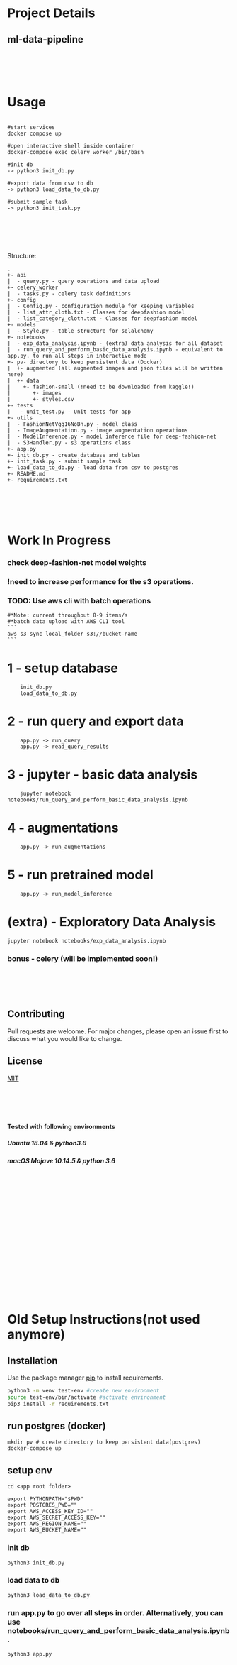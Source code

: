 # Project Details
## ml-data-pipeline


# &nbsp;

# Usage

```

#start services
docker compose up

#open interactive shell inside container
docker-compose exec celery_worker /bin/bash

#init db
-> python3 init_db.py

#export data from csv to db
-> python3 load_data_to_db.py

#submit sample task
-> python3 init_task.py

```

# &nbsp;

Structure:
```
.
+- api
|  - query.py - query operations and data upload
+- celery_worker
|  - tasks.py - celery task definitions
+- config
|  - Config.py - configuration module for keeping variables
|  - list_attr_cloth.txt - Classes for deepfashion model
|  - list_category_cloth.txt - Classes for deepfashion model
+- models
|  - Style.py - table structure for sqlalchemy
+- notebooks
|  - exp_data_analysis.ipynb - (extra) data analysis for all dataset
|  - run_query_and_perform_basic_data_analysis.ipynb - equivalent to app.py. to run all steps in interactive mode
+- pv- directory to keep persistent data (Docker)
|  +- augmented (all augmented images and json files will be written here)
|  +- data  
|    +- fashion-small (!need to be downloaded from kaggle!)
|       +- images
|       +- styles.csv
+- tests
|   - unit_test.py - Unit tests for app
+- utils
|  - FashionNetVgg16NoBn.py - model class 
|  - ImageAugmentation.py - image augmentation operations
|  - ModelInference.py - model inference file for deep-fashion-net
|  - S3Handler.py - s3 operations class
+- app.py 
+- init_db.py - create database and tables
+- init_task.py - submit sample task
+- load_data_to_db.py - load data from csv to postgres
+- README.md 
+- requirements.txt
```


# &nbsp;

# Work In Progress

### check deep-fashion-net model weights
### !need to increase performance for the s3 operations. 
### TODO: Use aws cli with batch operations
    
    #*Note: current throughput 8-9 items/s 
    #*batch data upload with AWS CLI tool
    ```
    aws s3 sync local_folder s3://bucket-name
    ```

# 1 - setup database
```
    init_db.py
    load_data_to_db.py
```

# 2 - run query and export data
```
    app.py -> run_query
    app.py -> read_query_results
```

# 3 - jupyter - basic data analysis
```
    jupyter notebook notebooks/run_query_and_perform_basic_data_analysis.ipynb
```

# 4 - augmentations
```
    app.py -> run_augmentations
```
# 5 - run pretrained model
```
    app.py -> run_model_inference
```


# (extra) - Exploratory Data Analysis
```
jupyter notebook notebooks/exp_data_analysis.ipynb
```


### bonus - celery (will be implemented soon!)

# &nbsp;

## Contributing
Pull requests are welcome. For major changes, please open an issue first to discuss what you would like to change.

## License
[MIT](https://choosealicense.com/licenses/mit/)

# &nbsp;

#### Tested with following environments

##### Ubuntu 18.04 & python3.6

##### macOS Mojave 10.14.5 & python 3.6


# &nbsp;
# &nbsp;
# &nbsp;
# &nbsp;


# Old Setup Instructions(not used anymore)

## Installation

Use the package manager [pip](https://pip.pypa.io/en/stable/) to install requirements.

```bash
python3 -m venv test-env #create new environment
source test-env/bin/activate #activate environment
pip3 install -r requirements.txt
```


## run postgres (docker)
```
mkdir pv # create directory to keep persistent data(postgres)
docker-compose up
```

## setup env
```
cd <app root folder>

export PYTHONPATH="$PWD"
export POSTGRES_PWD=""
export AWS_ACCESS_KEY_ID=""
export AWS_SECRET_ACCESS_KEY=""
export AWS_REGION_NAME=""
export AWS_BUCKET_NAME=""
```

### init db
```
python3 init_db.py
```

### load data to db
```
python3 load_data_to_db.py
```

### run app.py to go over all steps in order. Alternatively, you can use notebooks/run_query_and_perform_basic_data_analysis.ipynb.
```
python3 app.py
```

# &nbsp;
